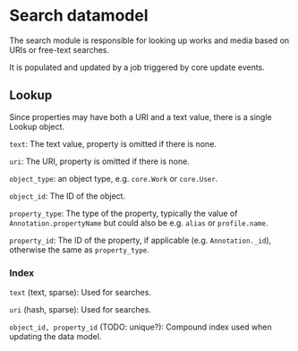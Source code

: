 
Search datamodel
================

The search module is responsible for looking up works and media based
on URIs or free-text searches.

It is populated and updated by a job triggered by core update events.

Lookup
------

Since properties may have both a URI and a text value, there is a
single Lookup object.

`text`: The text value, property is omitted if there is none.

`uri`: The URI, property is omitted if there is none.

`object_type`: an object type, e.g. `core.Work` or `core.User`.

`object_id`: The ID of the object.

`property_type`: The type of the property, typically
the value of `Annotation.propertyName` but could also be e.g. `alias`
or `profile.name`.

`property_id`: The ID of the property, if applicable
(e.g. `Annotation._id`), otherwise the same as `property_type`.


### Index

`text` (text, sparse): Used for searches. 

`uri` (hash, sparse): Used for searches.

`object_id, property_id` (TODO: unique?): Compound index used when updating the data
model.
